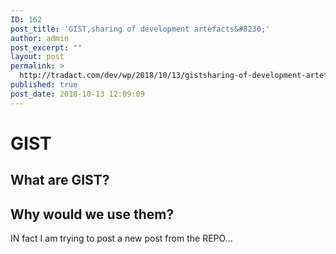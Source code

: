 ```yaml
---
ID: 162
post_title: 'GIST,sharing of development artefacts&#8230;'
author: admin
post_excerpt: ""
layout: post
permalink: >
  http://tradact.com/dev/wp/2018/10/13/gistsharing-of-development-artefacts/
published: true
post_date: 2018-10-13 12:09:09
---
```

# GIST

## What are GIST?


## Why would we use them?


IN fact I am trying to post a new post from the REPO...